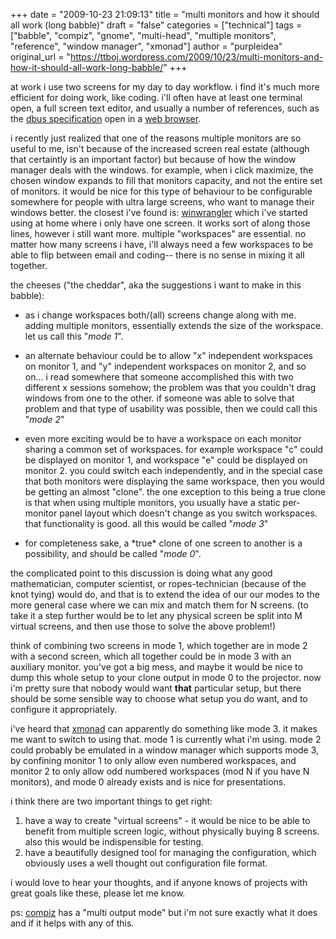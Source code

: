 +++
date = "2009-10-23 21:09:13"
title = "multi monitors and how it should all work (long babble)"
draft = "false"
categories = ["technical"]
tags = ["babble", "compiz", "gnome", "multi-head", "multiple monitors", "reference", "window manager", "xmonad"]
author = "purpleidea"
original_url = "https://ttboj.wordpress.com/2009/10/23/multi-monitors-and-how-it-should-all-work-long-babble/"
+++

at work i use two screens for my day to day workflow. i find it's much more efficient for doing work, like coding. i'll often have at least one terminal open, a full screen text editor, and usually a number of references, such as the <a href="http://dbus.freedesktop.org/doc/dbus-specification.html">dbus specification</a> open in a <a href="http://projects.gnome.org/epiphany/">web browser</a>.

i recently just realized that one of the reasons multiple monitors are so useful to me, isn't because of the increased screen real estate (although that certaintly is an important factor) but because of how the window manager deals with the windows. for example, when i click maximize, the chosen window expands to fill that monitors capacity, and not the entire set of monitors. it would be nice for this type of behaviour to be configurable somewhere for people with ultra large screens, who want to manage their windows better. the closest i've found is: <a href="https://launchpad.net/winwrangler">winwrangler</a> which i've started using at home where i only have one screen. it works sort of along those lines, however i still want more. multiple "workspaces" are essential. no matter how many screens i have, i'll always need a few workspaces to be able to flip between email and coding-- there is no sense in mixing it all together.

the cheeses ("the cheddar", aka the suggestions i want to make in this babble):
<ul>
	<li> as i change workspaces both/(all) screens change along with me. adding multiple monitors, essentially extends the size of the workspace. let us call this "<em>mode 1</em>".</li>
</ul>
<ul>
	<li>an alternate behaviour could be to allow "x" independent workspaces on monitor 1, and "y" independent workspaces on monitor 2, and so on... i read somewhere that someone accomplished this with two different x sessions somehow; the problem was that you couldn't drag windows from one to the other. if someone was able to solve that problem and that type of usability was possible, then we could call this "<em>mode 2</em>"</li>
</ul>
<ul>
	<li>even more exciting would be to have a workspace on each monitor sharing a common set of workspaces. for example workspace "c" could be displayed on monitor 1, and workspace "e" could be displayed on monitor 2. you could switch each independently, and in the special case that both monitors were displaying the same workspace, then you would be getting an almost "clone". the one exception to this being a true clone is that when using multiple monitors, you usually have a static per-monitor panel layout which doesn't change as you switch workspaces. that functionality is good. all this would be called "<em>mode 3</em>"</li>
</ul>
<ul>
	<li>for completeness sake, a *true* clone of one screen to another is a possibility, and should be called "<em>mode 0</em>".</li>
</ul>
the complicated point to this discussion is doing what any good mathematician, computer scientist, or ropes-technician (because of the knot tying) would do, and that is to extend the idea of our our modes to the more general case where we can mix and match them for N screens. (to take it a step further would be to let any physical screen be split into M virtual screens, and then use those to solve the above problem!)

think of combining two screens in mode 1, which together are in mode 2 with a second screen, which all together could be in mode 3 with an auxiliary monitor. you've got a big mess, and maybe it would be nice to dump this whole setup to your clone output in mode 0 to the projector. now i'm pretty sure that nobody would want <strong>that</strong> particular setup, but there should be some sensible way to choose what setup you do want, and to configure it appropriately.

i've heard that <a href="http://xmonad.org/">xmonad</a> can apparently do something like mode 3. it makes me want to switch to using that. mode 1 is currently what i'm using. mode 2 could probably be emulated in a window manager which supports mode 3, by confining monitor 1 to only allow even numbered workspaces, and monitor 2 to only allow odd numbered workspaces (mod N if you have N monitors), and mode 0 already exists and is nice for presentations.

i think there are two important things to get right:

1) have a way to create "virtual screens" - it would be nice to be able to benefit from multiple screen logic, without physically buying 8 screens. also this would be indispensible for testing.
2) have a beautifully designed tool for managing the configuration, which obviously uses a well thought out configuration file format.

i would love to hear your thoughts, and if anyone knows of projects with great goals like these, please let me know.

ps: <a href="http://www.compiz-fusion.org/">compiz</a> has a "multi output mode" but i'm not sure exactly what it does and if it helps with any of this.

